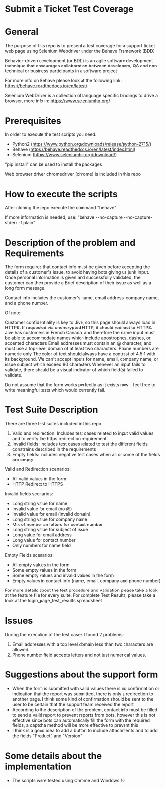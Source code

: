 # Submit a Ticket Test Coverage
# General
The purpose of this repo is to present a test coverage for a support ticket web page using Selenium Webdriver under the Behave Framework (BDD)

Behavior-driven development (or BDD) is an agile software development technique that encourages collaboration between developers, 
QA and non-technical or business participants in a software project

For more info on Behave please look at the following link: https://behave.readthedocs.io/en/latest/

Selenium WebDriver is a collection of language specific bindings to drive a browser, more info in: https://www.seleniumhq.org/

# Prerequisites

In order to execute the test scripts you need:

- Python2 (https://www.python.org/downloads/release/python-2715/)
- Behave (https://behave.readthedocs.io/en/latest/index.html)
- Selenium (https://www.seleniumhq.org/download/)

"pip install" can be used to install the packages

Web browser driver chromedriver (chrome) is included in this repo

# How to execute the scripts
After cloning the repo execute the command "behave"

If more information is needed, use: "behave --no-capture --no-capture-stderr -f plain"

# Description of the problem and Requirements

The form requires that contact info must be given before accepting the details of a customer's issue, to avoid having bots giving us junk input. 
Once personal information is given and successfully validated, the customer can then provide a Brief description of their issue as well as a long form message.

Contact info includes the customer's name, email address, company name, and a phone number.

Of note:

Customer confidentiality is key to Jive, so this page should always load in HTTPS. If requested via unencrypted HTTP, it should redirect to HTTPS.
Jive has customers in French Canada, and therefore the name input must be able to accommodate names which include apostrophes, dashes, or accented characters
Email addresses must contain an @ character, and must use a top-level domain of at least two characters.
Phone numbers are numeric only
The color of text should always have a contrast of 4.5:1 with its background.
We can't accept inputs for name, email, company name, or issue subject which exceed 80 characters
Whenever an input fails to validate, there should be a visual indicator of which field(s) failed to validate.
 
Do not assume that the form works perfectly as it exists now - feel free to write meaningful tests which would currently fail.

# Test Suite Description

There are three test suites included in this repo:

1) Valid and redirection: Includes test cases related to input valid values and to verify the https redirection requirement
2) Invalid fields: Includes test cases related to test the different fields constrains described in the requirements
3) Empty fields: Includes negative test cases when all or some of the fields are empty

Valid and Redirection scenarios:
- All valid values in the form
- HTTP Redirect to HTTPS
 
Invalid fields scenarios:
- Long string value for name
- Invalid value for email (no @)
- Invalid value for email (invalid domain)
- Long string value for company name
- Mix of number an letters for contact number
- Long string value for subject of issue
- Long value for email address
- Long value for contact number
- Only numbers for name field

Empty Fields scenarios:
- All empty values in the form
- Some empty values in the form
- Some empty values and invalid values in the form
- Empty values in contact info (name, email, company and phone number)
 
For more details about the test procedure and validation please take a look at the feature file for every suite.
For complete Test Results, please take a look at the login_page_test_results spreadsheet

# Issues
During the execution of the test cases I found 2 problems:

1) Email addresses with a top level domain less than two characters are allowed.
2) Phone number field accepts letters and not just numerical values.

# Suggestions about the support form

- When the form is submitted with valid values there is no confirmation or indication that the report was submitted, there is only a redirection to another page. I think some kind of confirmation should be sent to the user to be certain that the support team received the report
- According to the description of the problem, contact info must be filled to send a valid report to prevent reports from bots, however this is not effective since bots can automatically fill the form with the required fields, a captcha method will be more effective to prevent this
- I think is a good idea to add a button to include attachments and to add the fields "Product" and "Version"

# Some details about the implementation

- The scripts were tested using Chrome and Windows 10 

